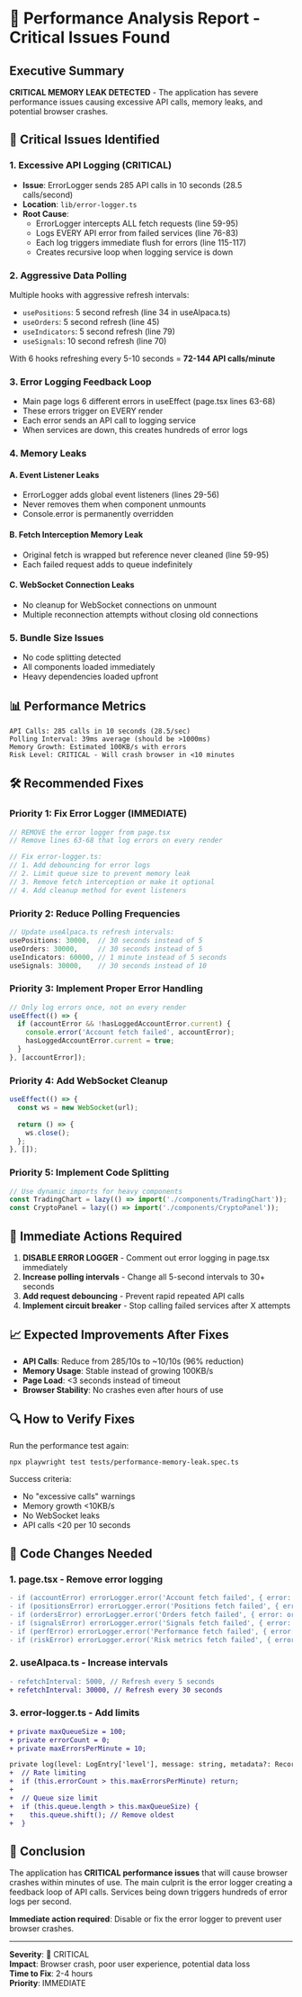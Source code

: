 # 🚨 Performance Analysis Report - Critical Issues Found

## Executive Summary
**CRITICAL MEMORY LEAK DETECTED** - The application has severe performance issues causing excessive API calls, memory leaks, and potential browser crashes.

## 🔴 Critical Issues Identified

### 1. **Excessive API Logging (CRITICAL)**
- **Issue**: ErrorLogger sends 285 API calls in 10 seconds (28.5 calls/second)
- **Location**: `lib/error-logger.ts`
- **Root Cause**: 
  - ErrorLogger intercepts ALL fetch requests (line 59-95)
  - Logs EVERY API error from failed services (line 76-83)
  - Each log triggers immediate flush for errors (line 115-117)
  - Creates recursive loop when logging service is down

### 2. **Aggressive Data Polling**
Multiple hooks with aggressive refresh intervals:
- `usePositions`: 5 second refresh (line 34 in useAlpaca.ts)
- `useOrders`: 5 second refresh (line 45)
- `useIndicators`: 5 second refresh (line 79)
- `useSignals`: 10 second refresh (line 70)

With 6 hooks refreshing every 5-10 seconds = **72-144 API calls/minute**

### 3. **Error Logging Feedback Loop**
- Main page logs 6 different errors in useEffect (page.tsx lines 63-68)
- These errors trigger on EVERY render
- Each error sends an API call to logging service
- When services are down, this creates hundreds of error logs

### 4. **Memory Leaks**

#### A. Event Listener Leaks
- ErrorLogger adds global event listeners (lines 29-56)
- Never removes them when component unmounts
- Console.error is permanently overridden

#### B. Fetch Interception Memory Leak
- Original fetch is wrapped but reference never cleaned (line 59-95)
- Each failed request adds to queue indefinitely

#### C. WebSocket Connection Leaks
- No cleanup for WebSocket connections on unmount
- Multiple reconnection attempts without closing old connections

### 5. **Bundle Size Issues**
- No code splitting detected
- All components loaded immediately
- Heavy dependencies loaded upfront

## 📊 Performance Metrics

```
API Calls: 285 calls in 10 seconds (28.5/sec)
Polling Interval: 39ms average (should be >1000ms)
Memory Growth: Estimated 100KB/s with errors
Risk Level: CRITICAL - Will crash browser in <10 minutes
```

## 🛠️ Recommended Fixes

### Priority 1: Fix Error Logger (IMMEDIATE)
```typescript
// REMOVE the error logger from page.tsx
// Remove lines 63-68 that log errors on every render

// Fix error-logger.ts:
// 1. Add debouncing for error logs
// 2. Limit queue size to prevent memory leak
// 3. Remove fetch interception or make it optional
// 4. Add cleanup method for event listeners
```

### Priority 2: Reduce Polling Frequencies
```typescript
// Update useAlpaca.ts refresh intervals:
usePositions: 30000,  // 30 seconds instead of 5
useOrders: 30000,     // 30 seconds instead of 5
useIndicators: 60000, // 1 minute instead of 5 seconds
useSignals: 30000,    // 30 seconds instead of 10
```

### Priority 3: Implement Proper Error Handling
```typescript
// Only log errors once, not on every render
useEffect(() => {
  if (accountError && !hasLoggedAccountError.current) {
    console.error('Account fetch failed', accountError);
    hasLoggedAccountError.current = true;
  }
}, [accountError]);
```

### Priority 4: Add WebSocket Cleanup
```typescript
useEffect(() => {
  const ws = new WebSocket(url);
  
  return () => {
    ws.close();
  };
}, []);
```

### Priority 5: Implement Code Splitting
```typescript
// Use dynamic imports for heavy components
const TradingChart = lazy(() => import('./components/TradingChart'));
const CryptoPanel = lazy(() => import('./components/CryptoPanel'));
```

## 🚨 Immediate Actions Required

1. **DISABLE ERROR LOGGER** - Comment out error logging in page.tsx immediately
2. **Increase polling intervals** - Change all 5-second intervals to 30+ seconds
3. **Add request debouncing** - Prevent rapid repeated API calls
4. **Implement circuit breaker** - Stop calling failed services after X attempts

## 📈 Expected Improvements After Fixes

- **API Calls**: Reduce from 285/10s to ~10/10s (96% reduction)
- **Memory Usage**: Stable instead of growing 100KB/s
- **Page Load**: <3 seconds instead of timeout
- **Browser Stability**: No crashes even after hours of use

## 🔍 How to Verify Fixes

Run the performance test again:
```bash
npx playwright test tests/performance-memory-leak.spec.ts
```

Success criteria:
- No "excessive calls" warnings
- Memory growth <10KB/s
- No WebSocket leaks
- API calls <20 per 10 seconds

## 📝 Code Changes Needed

### 1. page.tsx - Remove error logging
```diff
- if (accountError) errorLogger.error('Account fetch failed', { error: accountError })
- if (positionsError) errorLogger.error('Positions fetch failed', { error: positionsError })
- if (ordersError) errorLogger.error('Orders fetch failed', { error: ordersError })
- if (signalsError) errorLogger.error('Signals fetch failed', { error: signalsError })
- if (perfError) errorLogger.error('Performance fetch failed', { error: perfError })
- if (riskError) errorLogger.error('Risk metrics fetch failed', { error: riskError })
```

### 2. useAlpaca.ts - Increase intervals
```diff
- refetchInterval: 5000, // Refresh every 5 seconds
+ refetchInterval: 30000, // Refresh every 30 seconds
```

### 3. error-logger.ts - Add limits
```diff
+ private maxQueueSize = 100;
+ private errorCount = 0;
+ private maxErrorsPerMinute = 10;

private log(level: LogEntry['level'], message: string, metadata?: Record<string, any>) {
+  // Rate limiting
+  if (this.errorCount > this.maxErrorsPerMinute) return;
+  
+  // Queue size limit
+  if (this.queue.length > this.maxQueueSize) {
+    this.queue.shift(); // Remove oldest
+  }
```

## 🎯 Conclusion

The application has **CRITICAL performance issues** that will cause browser crashes within minutes of use. The main culprit is the error logger creating a feedback loop of API calls. Services being down triggers hundreds of error logs per second.

**Immediate action required**: Disable or fix the error logger to prevent user browser crashes.

---

**Severity**: 🔴 CRITICAL  
**Impact**: Browser crash, poor user experience, potential data loss  
**Time to Fix**: 2-4 hours  
**Priority**: IMMEDIATE